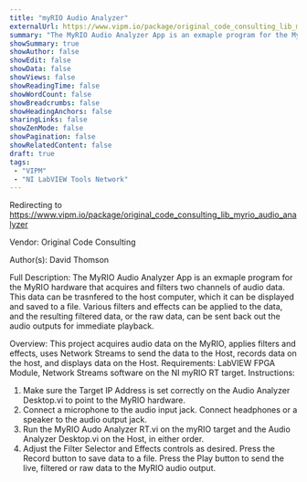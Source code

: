 ```yaml
---
title: "myRIO Audio Analyzer"
externalUrl: https://www.vipm.io/package/original_code_consulting_lib_myrio_audio_analyzer
summary: "The MyRIO Audio Analyzer App is an exmaple program for the MyRIO hardware that acquires and filters two channels of audio data."
showSummary: true
showAuthor: false
showEdit: false
showData: false
showViews: false
showReadingTime: false
showWordCount: false
showBreadcrumbs: false
showHeadingAnchors: false
sharingLinks: false
showZenMode: false
showPagination: false
showRelatedContent: false
draft: true
tags:
 - "VIPM"
 - "NI LabVIEW Tools Network"
---
```


Redirecting to https://www.vipm.io/package/original_code_consulting_lib_myrio_audio_analyzer

Vendor: Original Code Consulting

Author(s): David Thomson
 
Full Description:
The MyRIO Audio Analyzer App is an exmaple program for the MyRIO hardware that acquires and filters two channels of audio data.  This data can be trasnfered to the host computer, which it can be displayed and saved to a file.  Various filters and effects can be applied to the data, and the resulting filtered data, or the raw data, can be sent back out the audio outputs for immediate playback.

Overview: This project acquires audio data on the MyRIO, applies filters and effects, uses Network Streams to send the data to the Host, records data on the host, and displays data on the Host.
Requirements: LabVIEW FPGA Module, Network Streams software on the NI myRIO RT target. 
Instructions:
1. Make sure the Target IP Address is set correctly on the Audio Analyzer Desktop.vi to point to the MyRIO hardware.
2. Connect a microphone to the audio input jack. Connect headphones or a speaker to the audio output jack.
3. Run the MyRIO Audo Analyzer RT.vi on the myRIO target and the Audio Analyzer Desktop.vi on the Host, in either order.  
4. Adjust the Filter Selector and Effects controls as desired.  Press the Record button to save data to a file.  Press the Play button to send the live, filtered or raw data to the MyRIO audio output.